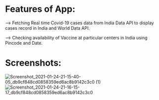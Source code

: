 # Features of App:
--> Fetching Real time Covid-19 cases data from India Data API to display cases record in India and World Data API.

--> Checking availability of Vaccine at particular centers in India using Pincode and Date.

# Screenshots:
![Screenshot_2021-01-24-21-15-40-05_db9cf848cd0858359ed6ac8b9142c3c0 (1)](https://user-images.githubusercontent.com/48565759/135389787-cfa5d8c0-6dc0-4b6d-ad1c-0b337f99befd.jpg)
![Screenshot_2021-01-24-21-16-15-17_db9cf848cd0858359ed6ac8b9142c3c0](https://user-images.githubusercontent.com/48565759/135389989-5d73d903-6ec5-4573-841a-e41ee7433d73.jpg)

